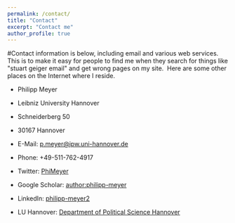 ```yaml
---
permalink: /contact/
title: "Contact"
excerpt: "Contact me"
author_profile: true
---
```

#Contact information is below, including email and various web services. This is to make it easy for people to find me when they search for things like "stuart geiger email" and get wrong pages on my site.  Here are some other places on the Internet where I reside.

* Philipp Meyer
* Leibniz University Hannover
* Schneiderberg 50
* 30167 Hannover

* E-Mail: p.meyer@ipw.uni-hannover.de
* Phone: +49-511-762-4917

* Twitter: [PhiMeyer](http://twitter.com/PhiMeyer)
* Google Scholar: [author:philipp-meyer](https://scholar.google.de/citations?user=mk7kDiQAAAAJ&hl=de)
* LinkedIn: [philipp-meyer2](https://www.linkedin.com/in/philipp-meyer2/)
* LU Hannover: [Department of Political Science Hannover](https://www.ipw.uni-hannover.de/11174.html)
